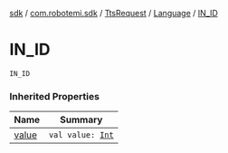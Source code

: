 [sdk](../../../index.md) / [com.robotemi.sdk](../../index.md) / [TtsRequest](../index.md) / [Language](index.md) / [IN_ID](./-i-n_-i-d.md)

# IN_ID

`IN_ID`

### Inherited Properties

| Name | Summary |
|---|---|
| [value](value.md) | `val value: `[`Int`](https://kotlinlang.org/api/latest/jvm/stdlib/kotlin/-int/index.html) |
